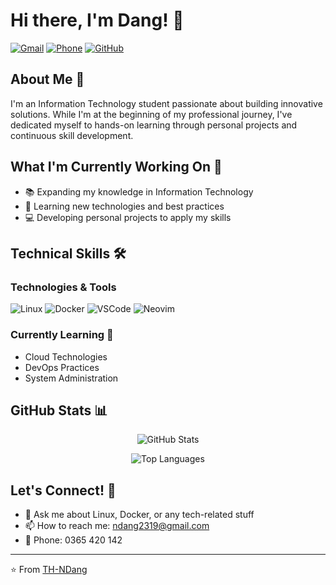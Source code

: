 # Hi there, I'm Dang! 👋

[![Gmail](https://img.shields.io/badge/Gmail-ndang2319%40gmail.com-red)](mailto:ndang2319@gmail.com)
[![Phone](https://img.shields.io/badge/Phone-0365%20420%20142-green)](tel:0365420142)
[![GitHub](https://img.shields.io/badge/GitHub-ndang2319-black)](https://github.com/TH-NDang)

## About Me 🎯

I'm an Information Technology student passionate about building innovative solutions. While I'm at the beginning of my professional journey, I've dedicated myself to hands-on learning through personal projects and continuous skill development.

## What I'm Currently Working On 🔭

- 📚 Expanding my knowledge in Information Technology
- 🌱 Learning new technologies and best practices
- 💻 Developing personal projects to apply my skills

## Technical Skills 🛠️

### Technologies & Tools

![Linux](https://img.shields.io/badge/-Linux-FCC624?style=flat&logo=linux&logoColor=black)
![Docker](https://img.shields.io/badge/-Docker-2496ED?style=flat&logo=docker&logoColor=white)
![VSCode](https://img.shields.io/badge/-VSCode-007ACC?style=flat&logo=visual-studio-code&logoColor=white)
![Neovim](https://img.shields.io/badge/-Neovim-57A143?style=flat&logo=neovim&logoColor=white)

### Currently Learning 📖

- Cloud Technologies
- DevOps Practices
- System Administration

## GitHub Stats 📊

<p align="center">
  <img src="https://github-readme-stats-tqdt.vercel.app/api?username=TH-NDang&show_icons=true&theme=transparent&hide=stars" alt="GitHub Stats" />
</p>

<p align="center">
  <img src="https://github-readme-stats-tqdt.vercel.app/api/top-langs/?username=TH-NDang&layout=compact&langs_count=6&hide=javascript,html,css" alt="Top Languages" />
</p>

## Let's Connect! 🤝

- 💬 Ask me about Linux, Docker, or any tech-related stuff
- 📫 How to reach me: [ndang2319@gmail.com](mailto:ndang2319@gmail.com)
- 📱 Phone: 0365 420 142

---
⭐️ From [TH-NDang](https://github.com/TH-NDang)
